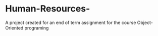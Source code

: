 # Human-Resources-
A project created for an end of term assignment for the course Object-Oriented programing
